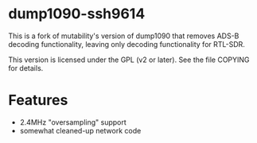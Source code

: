 # dump1090-ssh9614

This is a fork of mutability's version of dump1090 that removes ADS-B decoding functionality, 
leaving only decoding functionality for RTL-SDR.

This version is licensed under the GPL (v2 or later).
See the file COPYING for details.

# Features

* 2.4MHz "oversampling" support
* somewhat cleaned-up network code
